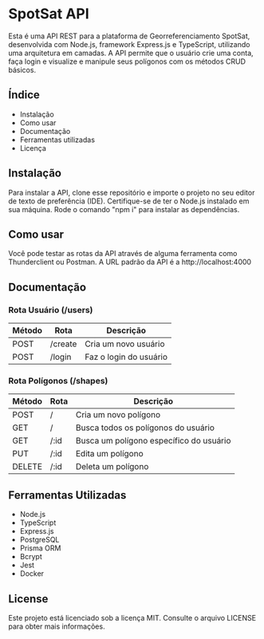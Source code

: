 # SpotSat API

Esta é uma API REST para a plataforma de Georreferenciamento SpotSat, desenvolvida com Node.js, framework Express.js e TypeScript, utilizando uma arquitetura em camadas. A API permite que o usuário crie uma conta, faça login e visualize e manipule seus polígonos com os métodos CRUD básicos.

## Índice

- Instalação
- Como usar
- Documentação
- Ferramentas utilizadas
- Licença

## Instalação

Para instalar a API, clone esse repositório e importe o projeto no seu editor de texto de preferência (IDE). Certifique-se de ter o Node.js instalado em sua máquina. Rode o comando "npm i" para instalar as dependências.

## Como usar

Você pode testar as rotas da API através de alguma ferramenta como Thunderclient ou Postman. A URL padrão da API é a http://localhost:4000

## Documentação

### Rota Usuário (/users)

| Método | Rota    | Descrição              |
| ------ | ------- | ---------------------- |
| POST   | /create | Cria um novo usuário   |
| POST   | /login  | Faz o login do usuário |

### Rota Polígonos (/shapes)

| Método | Rota | Descrição                               |
| ------ | ---- | --------------------------------------- |
| POST   | /    | Cria um novo polígono                   |
| GET    | /    | Busca todos os polígonos do usuário     |
| GET    | /:id | Busca um polígono específico do usuário |
| PUT    | /:id | Edita um polígono                       |
| DELETE | /:id | Deleta um polígono                      |

## Ferramentas Utilizadas

- Node.js
- TypeScript
- Express.js
- PostgreSQL
- Prisma ORM
- Bcrypt
- Jest
- Docker

## License

Este projeto está licenciado sob a licença MIT. Consulte o arquivo LICENSE para obter mais informações.

